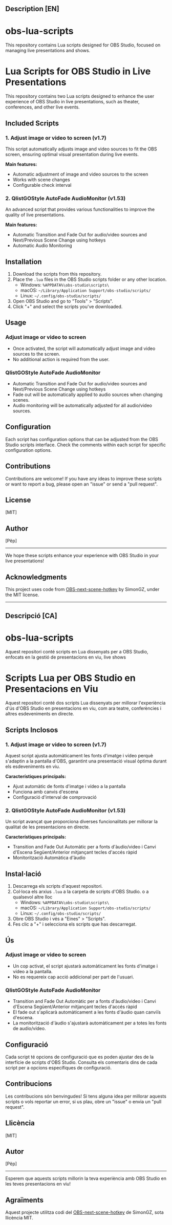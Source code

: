 ## Description [EN]
# obs-lua-scripts
This repository contains Lua scripts designed for OBS Studio, focused on managing live presentations and shows.

# Lua Scripts for OBS Studio in Live Presentations

This repository contains two Lua scripts designed to enhance the user experience of OBS Studio in live presentations, such as theater, conferences, and other live events.

## Included Scripts

### 1. Adjust image or video to screen (v1.7)

This script automatically adjusts image and video sources to fit the OBS screen, ensuring optimal visual presentation during live events.

**Main features:**
- Automatic adjustment of image and video sources to the screen
- Works with scene changes
- Configurable check interval

### 2. QlistGOStyle AutoFade AudioMonitor (v1.53)

An advanced script that provides various functionalities to improve the quality of live presentations.

**Main features:**
- Automatic Transition and Fade Out for audio/video sources and Next/Previous Scene Change using hotkeys
- Automatic Audio Monitoring

## Installation

1. Download the scripts from this repository.
2. Place the `.lua` files in the OBS Studio scripts folder or any other location.
   - Windows: `%APPDATA%\obs-studio\scripts\`
   - macOS: `~/Library/Application Support/obs-studio/scripts/`
   - Linux: `~/.config/obs-studio/scripts/`
3. Open OBS Studio and go to "Tools" > "Scripts".
4. Click "+" and select the scripts you've downloaded.

## Usage

### Adjust image or video to screen
- Once activated, the script will automatically adjust image and video sources to the screen.
- No additional action is required from the user.

### QlistGOStyle AutoFade AudioMonitor
- Automatic Transition and Fade Out for audio/video sources and Next/Previous Scene Change using hotkeys
- Fade out will be automatically applied to audio sources when changing scenes.
- Audio monitoring will be automatically adjusted for all audio/video sources.

## Configuration

Each script has configuration options that can be adjusted from the OBS Studio scripts interface. Check the comments within each script for specific configuration options.

## Contributions

Contributions are welcome! If you have any ideas to improve these scripts or want to report a bug, please open an "issue" or send a "pull request".

## License

[MIT]

## Author

[Pëp]

---

We hope these scripts enhance your experience with OBS Studio in your live presentations!

## Acknowledgments

This project uses code from [OBS-next-scene-hotkey](https://github.com/SimonGZ/OBS-next-scene-hotkey) by SimonGZ, under the MIT license.

-------------------------------------------------------------------------------------------------------------------------------------------------------------

## Descripció [CA]
# obs-lua-scripts
Aquest repositori conté scripts en Lua dissenyats per a OBS Studio, enfocats en la gestió de presentacions en viu, live shows
# Scripts Lua per OBS Studio en Presentacions en Viu

Aquest repositori conté dos scripts Lua dissenyats per millorar l'experiència d'ús d'OBS Studio en presentacions en viu, com ara teatre, conferències i altres esdeveniments en directe.

## Scripts Inclosos

### 1. Adjust image or video to screen (v1.7)

Aquest script ajusta automàticament les fonts d'imatge i vídeo perquè s'adaptin a la pantalla d'OBS, garantint una presentació visual òptima durant els esdeveniments en viu.

**Característiques principals:**
- Ajust automàtic de fonts d'imatge i vídeo a la pantalla
- Funciona amb canvis d'escena
- Configuració d'interval de comprovació

### 2. QlistGOStyle AutoFade AudioMonitor (v1.53)

Un script avançat que proporciona diverses funcionalitats per millorar la qualitat de les presentacions en directe.

**Característiques principals:**
- Transition and Fade Out Automàtic per a fonts d'àudio/video i Canvi d'Escena Següent/Anterior mitjançant tecles d'accés ràpid
- Monitorització Automàtica d'àudio

## Instal·lació

1. Descarrega els scripts d'aquest repositori.
2. Col·loca els arxius `.lua` a la carpeta de scripts d'OBS Studio. o a qualsevol altre lloc
   - Windows: `%APPDATA%\obs-studio\scripts\`
   - macOS: `~/Library/Application Support/obs-studio/scripts/`
   - Linux: `~/.config/obs-studio/scripts/`
3. Obre OBS Studio i vés a "Eines" > "Scripts".
4. Fes clic a "+" i selecciona els scripts que has descarregat.

## Ús

### Adjust image or video to screen
- Un cop activat, el script ajustarà automàticament les fonts d'imatge i vídeo a la pantalla.
- No es requereix cap acció addicional per part de l'usuari.

### QlistGOStyle AutoFade AudioMonitor
- Transition and Fade Out Automàtic per a fonts d'àudio/video i Canvi d'Escena Següent/Anterior mitjançant tecles d'accés ràpid
- El fade out s'aplicarà automàticament a les fonts d'àudio quan canviïs d'escena.
- La monitorització d'àudio s'ajustarà automàticament per a totes les fonts de audio/vídeo.

## Configuració

Cada script té opcions de configuració que es poden ajustar des de la interfície de scripts d'OBS Studio. Consulta els comentaris dins de cada script per a opcions específiques de configuració.

## Contribucions

Les contribucions són benvingudes! Si tens alguna idea per millorar aquests scripts o vols reportar un error, si us plau, obre un "issue" o envia un "pull request".

## Llicència

[MIT]

## Autor

[Pëp]

---

Esperem que aquests scripts millorin la teva experiència amb OBS Studio en les teves presentacions en viu!

## Agraïments

Aquest projecte utilitza codi del [OBS-next-scene-hotkey](https://github.com/SimonGZ/OBS-next-scene-hotkey) de SimonGZ, sota llicència MIT.

